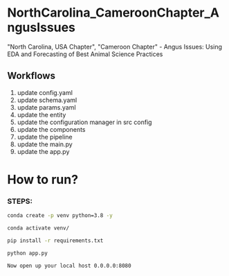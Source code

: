 # NorthCarolina_CameroonChapter_AngusIssues

"North Carolina, USA Chapter", "Cameroon Chapter" - Angus Issues: Using EDA and Forecasting of Best Animal Science Practices

## Workflows

1. update config.yaml
2. update schema.yaml
3. update params.yaml
4. update the entity 
5. update the configuration manager in src config
6. update the components
7. update the pipeline
8. update the main.py
9. update the app.py

# How to run?
### STEPS:


```bash
conda create -p venv python=3.8 -y 
```

```bash
conda activate venv/
```


```bash
pip install -r requirements.txt
```

```bash
python app.py
```

```bash
Now open up your local host 0.0.0.0:8080
```